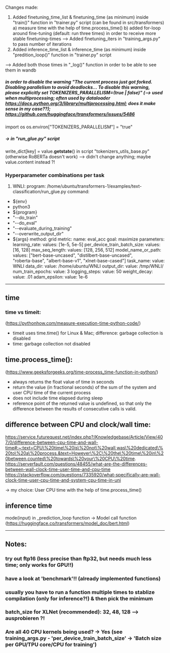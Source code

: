 Changes made:

1) Added finetuning_time_list & finetuning_time (as minimum) inside "train()" function in "trainer.py" script (can be found in src/transformers)
  a) measure time with the help of time.process_time()
  b) added for-loop around fine-tuning (default: run three times) in order to receive more stable finetuning-times
      --> Added finetuning_iters in "training_args.py" to pass number of iterations
2) Added inference_time_list & inference_time (as minimum) inside "predition_loop()" function in "trainer.py" script
 
--> Added both those times in "_log()" function in order to be able to see them in wandb

##### in order to disable the warning "The current process just got forked. Disabling parallelism to avoid deadlocks... To disable this warning, please explicitly set TOKENIZERS_PARALLELISM=(true | false)" (--> used when multiprocessing; often used by dataloader https://docs.python.org/3/library/multiprocessing.html; does it make sense in my case??); https://github.com/huggingface/transformers/issues/5486
import os
os.environ["TOKENIZERS_PARALLELISM"] = "true"
##### -> in "run_glue.py" script

write_dict[key] = value.__getstate__() in script "tokenizers_utils_base.py" (otherwise RoBERTa doesn't work)
--> didn't change anything; maybe value.content instead ?!

### Hyperparameter combinations per task

1) WNLI:
program: /home/ubuntu/transformers-1/examples/text-classification/run_glue.py
command:
  - ${env}
  - python3
  - ${program}
  - "--do_train" 
  - "--do_eval" 
  - "--evaluate_during_training" 
  - "--overwrite_output_dir"
  - ${args}
method: grid
metric:
  name: eval_acc
  goal: maximize
parameters:
  learning_rate:
    values: [1e-5, 5e-5]
  per_device_train_batch_size:
    values: [16, 128]
  max_seq_length:
    values: [128, 256, 512]
  model_name_or_path:
    values: ["bert-base-uncased", 
    "distilbert-base-uncased",  
    "roberta-base", 
    "albert-base-v1",
    "xlnet-base-cased"]
  task_name: 
    value: WNLI
  data_dir: 
    value: /home/ubuntu/WNLI 
  output_dir: 
    value: /tmp/WNLI/
  num_train_epochs:
    value: 3
  logging_steps:
    value: 50
  weight_decay:
    value: .01
  adam_epsilon:
    value: 1e-6

--------------------

## time

### time vs timeit: 
(https://pythonhow.com/measure-execution-time-python-code/)
 - timeit uses time.time() for Linux \& Mac; difference: garbage collection is disabled
 - time: garbage collection not disabled
 
## time.process_time(): 
(https://www.geeksforgeeks.org/time-process_time-function-in-python/)
 - always returns the float value of time in seconds
 - return the value (in fractional seconds) of the sum of the system and user CPU time of the current process
 - does not include time elapsed during sleep
 - reference point of the returned value is undefined, so that only the difference between the results of consecutive calls is valid.

## difference between CPU and clock/wall time:
https://service.futurequest.net/index.php?/Knowledgebase/Article/View/407/0/difference-between-cpu-time-and-wall-time#:~:text=CPU\%20time\%20is\%20not\%20wall,was\%20dedicated\%20to\%20a\%20process.&text=However\%2C\%20the\%20time\%20in\%20between,counted\%20towards\%20your\%20CPU\%20time.
https://serverfault.com/questions/48455/what-are-the-differences-between-wall-clock-time-user-time-and-cpu-time
https://stackoverflow.com/questions/7335920/what-specifically-are-wall-clock-time-user-cpu-time-and-system-cpu-time-in-uni

-> my choice: User CPU time with the help of time.process_time()

## inference time
mode(input) in _prediction_loop function -> Model call function (https://huggingface.co/transformers/model_doc/bert.html)

-------------------
    
## Notes:    
### try out ftp16 (less precise than ftp32, but needs much less time; only works for GPU!!)

### have a look at 'benchmark'!! (already implemented functions)
### usually you have to run a function multiple times to stablize compilation (only for inference?!) & then pick the minimum

### batch_size for XLNet (recommended): 32, 48, 128 --> ausprobieren ?!

### Are all 40 CPU kernels being used? -> Yes (see training_args.py - 'per_device_train_batch_size' -> 'Batch size per GPU/TPU core/CPU for training')

